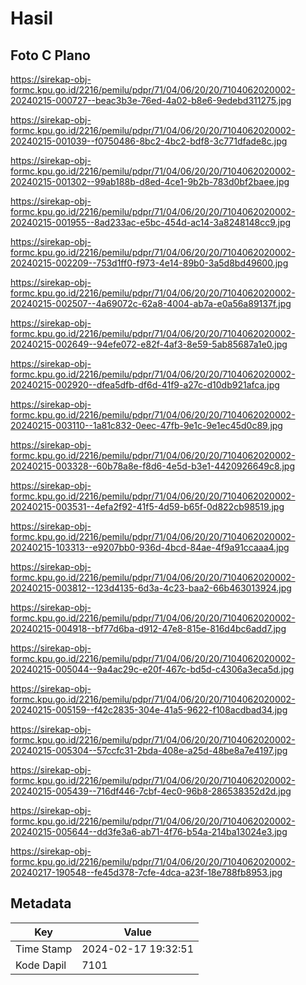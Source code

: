 # Hasil

## Foto C Plano

https://sirekap-obj-formc.kpu.go.id/2216/pemilu/pdpr/71/04/06/20/20/7104062020002-20240215-000727--beac3b3e-76ed-4a02-b8e6-9edebd311275.jpg

https://sirekap-obj-formc.kpu.go.id/2216/pemilu/pdpr/71/04/06/20/20/7104062020002-20240215-001039--f0750486-8bc2-4bc2-bdf8-3c771dfade8c.jpg

https://sirekap-obj-formc.kpu.go.id/2216/pemilu/pdpr/71/04/06/20/20/7104062020002-20240215-001302--99ab188b-d8ed-4ce1-9b2b-783d0bf2baee.jpg

https://sirekap-obj-formc.kpu.go.id/2216/pemilu/pdpr/71/04/06/20/20/7104062020002-20240215-001955--8ad233ac-e5bc-454d-ac14-3a8248148cc9.jpg

https://sirekap-obj-formc.kpu.go.id/2216/pemilu/pdpr/71/04/06/20/20/7104062020002-20240215-002209--753d1ff0-f973-4e14-89b0-3a5d8bd49600.jpg

https://sirekap-obj-formc.kpu.go.id/2216/pemilu/pdpr/71/04/06/20/20/7104062020002-20240215-002507--4a69072c-62a8-4004-ab7a-e0a56a89137f.jpg

https://sirekap-obj-formc.kpu.go.id/2216/pemilu/pdpr/71/04/06/20/20/7104062020002-20240215-002649--94efe072-e82f-4af3-8e59-5ab85687a1e0.jpg

https://sirekap-obj-formc.kpu.go.id/2216/pemilu/pdpr/71/04/06/20/20/7104062020002-20240215-002920--dfea5dfb-df6d-41f9-a27c-d10db921afca.jpg

https://sirekap-obj-formc.kpu.go.id/2216/pemilu/pdpr/71/04/06/20/20/7104062020002-20240215-003110--1a81c832-0eec-47fb-9e1c-9e1ec45d0c89.jpg

https://sirekap-obj-formc.kpu.go.id/2216/pemilu/pdpr/71/04/06/20/20/7104062020002-20240215-003328--60b78a8e-f8d6-4e5d-b3e1-4420926649c8.jpg

https://sirekap-obj-formc.kpu.go.id/2216/pemilu/pdpr/71/04/06/20/20/7104062020002-20240215-003531--4efa2f92-41f5-4d59-b65f-0d822cb98519.jpg

https://sirekap-obj-formc.kpu.go.id/2216/pemilu/pdpr/71/04/06/20/20/7104062020002-20240215-103313--e9207bb0-936d-4bcd-84ae-4f9a91ccaaa4.jpg

https://sirekap-obj-formc.kpu.go.id/2216/pemilu/pdpr/71/04/06/20/20/7104062020002-20240215-003812--123d4135-6d3a-4c23-baa2-66b463013924.jpg

https://sirekap-obj-formc.kpu.go.id/2216/pemilu/pdpr/71/04/06/20/20/7104062020002-20240215-004918--bf77d6ba-d912-47e8-815e-816d4bc6add7.jpg

https://sirekap-obj-formc.kpu.go.id/2216/pemilu/pdpr/71/04/06/20/20/7104062020002-20240215-005044--9a4ac29c-e20f-467c-bd5d-c4306a3eca5d.jpg

https://sirekap-obj-formc.kpu.go.id/2216/pemilu/pdpr/71/04/06/20/20/7104062020002-20240215-005159--f42c2835-304e-41a5-9622-f108acdbad34.jpg

https://sirekap-obj-formc.kpu.go.id/2216/pemilu/pdpr/71/04/06/20/20/7104062020002-20240215-005304--57ccfc31-2bda-408e-a25d-48be8a7e4197.jpg

https://sirekap-obj-formc.kpu.go.id/2216/pemilu/pdpr/71/04/06/20/20/7104062020002-20240215-005439--716df446-7cbf-4ec0-96b8-286538352d2d.jpg

https://sirekap-obj-formc.kpu.go.id/2216/pemilu/pdpr/71/04/06/20/20/7104062020002-20240215-005644--dd3fe3a6-ab71-4f76-b54a-214ba13024e3.jpg

https://sirekap-obj-formc.kpu.go.id/2216/pemilu/pdpr/71/04/06/20/20/7104062020002-20240217-190548--fe45d378-7cfe-4dca-a23f-18e788fb8953.jpg


## Metadata

| Key        | Value               |
| ---------- | ------------------- |
| Time Stamp | 2024-02-17 19:32:51 |
| Kode Dapil | 7101                |



